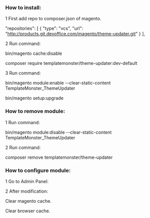 ### How to install:

1 First add repo to composer.json of magento.

"repositories": [
        {
            "type": "vcs",
            "url": "http://products.git.devoffice.com/magento/theme-updater.git"
        }
    ],

2 Run command:

bin/magento cache:disable

composer require templatemonster/theme-updater:dev-default

3 Run command:

bin/magento module:enable --clear-static-content TemplateMonster_ThemeUpdater

bin/magento setup:upgrade


### How to remove module:

1 Run command:

bin/magento module:disable --clear-static-content TemplateMonster_ThemeUpdater

2 Run command:

composer remove templatemonster/theme-updater



### How to configure module:

1 Go to Admin Panel:

2 After modification:

Clear magento cache.

Clear browser cache.